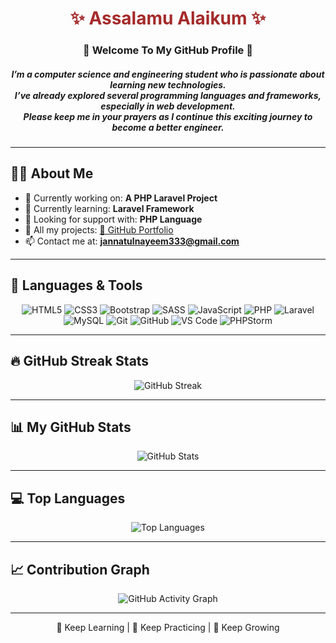 <h1 align="center"><span style="color: brown">✨ Assalamu Alaikum ✨</span></h1>
<h3 align="center">🌸 Welcome To My GitHub Profile 🌸</h3>



<h5 align="center">
  I’m a computer science and engineering student who is passionate about learning new technologies.<br>
  I’ve already explored several programming languages and frameworks, especially in web development.<br>
  Please keep me in your prayers as I continue this exciting journey to become a better engineer.
</h5>

---

## 🙋‍♂️ About Me

- 🔭 Currently working on: **A PHP Laravel Project**
- 🌱 Currently learning: **Laravel Framework**
- 🤝 Looking for support with: **PHP Language**
- 💼 All my projects: [🔗 GitHub Portfolio](https://github.com/nayeem337)
- 📫 Contact me at: **jannatulnayeem333@gmail.com**

---

## 🚀 Languages & Tools

<p align="center">
  <img src="https://img.icons8.com/color/48/000000/html-5.png" alt="HTML5"/>
  <img src="https://img.icons8.com/color/48/000000/css3.png" alt="CSS3"/>
  <img src="https://img.icons8.com/color/48/000000/bootstrap.png" alt="Bootstrap"/>
  <img src="https://img.icons8.com/color/48/000000/sass.png" alt="SASS"/>
  <img src="https://img.icons8.com/color/48/000000/javascript.png" alt="JavaScript"/>
  <img src="https://img.icons8.com/officel/40/000000/php-logo.png" alt="PHP"/>
  <img src="https://img.icons8.com/fluency/48/000000/laravel.png" alt="Laravel"/>
  <img src="https://img.icons8.com/fluency/48/000000/mysql-logo.png" alt="MySQL"/>
  <img src="https://img.icons8.com/color/48/000000/git.png" alt="Git"/>
  <img src="https://img.icons8.com/material-sharp/48/000000/github.png" alt="GitHub"/>
  <img src="https://img.icons8.com/fluent/48/000000/visual-studio-code-2019.png" alt="VS Code"/>
  <img src="https://img.icons8.com/color/48/000000/phpstorm-1.png" alt="PHPStorm"/>
</p>

---

## 🔥 GitHub Streak Stats

<p align="center">
  <img src="https://github-readme-streak-stats.herokuapp.com/?user=nayeem337&theme=black-ice&hide_border=true&stroke=0000&background=060A0CD0" alt="GitHub Streak"/>
</p>

---

## 📊 My GitHub Stats

<p align="center">
  <img src="https://github-readme-stats.vercel.app/api?username=nayeem337&show_icons=true&count_private=true&theme=react&hide_border=true&bg_color=0D1117" alt="GitHub Stats"/>
</p>

---

## 💻 Top Languages

<p align="center">
  <img src="https://github-readme-stats.vercel.app/api/top-langs/?username=nayeem337&langs_count=8&count_private=true&layout=compact&theme=react&hide_border=true&bg_color=0D1117" alt="Top Languages"/>
</p>

---

## 📈 Contribution Graph

<p align="center">
  <img src="https://github-readme-activity-graph.vercel.app/graph?username=nayeem337&bg_color=0D1117&color=5BCDEC&line=5BCDEC&point=FFFFFF&hide_border=true" alt="GitHub Activity Graph"/>
</p>

---

<p align="center">
  🧠 Keep Learning | 💪 Keep Practicing | 🚀 Keep Growing
</p>
